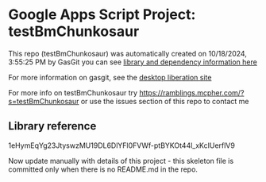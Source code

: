 # Google Apps Script Project: testBmChunkosaur
This repo (testBmChunkosaur) was automatically created on 10/18/2024, 3:55:25 PM by GasGit
you can see [library and dependency information here](dependencies.md)

For more information on gasgit, see the [desktop liberation site](https://ramblings.mcpher.com/drive-sdk-and-github/migrategasgit/ "desktop liberation")

For more info on testBmChunkosaur try https://ramblings.mcpher.com/?s=testBmChunkosaur or use the issues section of this repo to contact me
## Library reference
1eHymEqYg23JtyswzMU19DL6DlYFl0FVWf-ptBYKOt44l_xKcIUerflV9

Now update manually with details of this project - this skeleton file is committed only when there is no README.md in the repo.